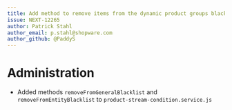 ```yaml
---
title: Add method to remove items from the dynamic product groups blacklist
issue: NEXT-12265
author: Patrick Stahl
author_email: p.stahl@shopware.com 
author_github: @PaddyS
---
```

# Administration
* Added methods `removeFromGeneralBlacklist` and `removeFromEntityBlacklist` to `product-stream-condition.service.js`
